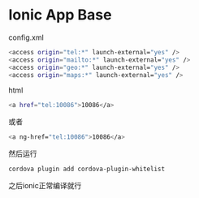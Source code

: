 Ionic App Base
=====================

config.xml

```bash
<access origin="tel:*" launch-external="yes" />
<access origin="mailto:*" launch-external="yes" />
<access origin="geo:*" launch-external="yes" />
<access origin="maps:*" launch-external="yes" />
```

html

```bash
<a href="tel:10086">10086</a>
```
或者
```bash
<a ng-href="tel:10086">10086</a>
```

然后运行

```bash
cordova plugin add cordova-plugin-whitelist
```

之后ionic正常编译就行


